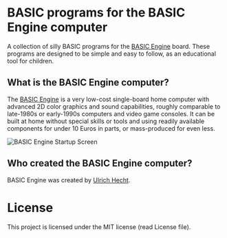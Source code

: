 # BASIC programs for the BASIC Engine computer

A collection of silly BASIC programs for the [BASIC Engine](http://basicengine.org/) board.
These programs are designed to be simple and easy to follow, as an educational tool for children.

## What is the BASIC Engine computer?

The [BASIC Engine](https://github.com/uli/basicengine-pcb) is a very low-cost single-board home computer with advanced 2D color graphics and sound capabilities, roughly comparable to late-1980s or early-1990s computers and video game consoles. It can be built at home without special skills or tools and using readily available components for under 10 Euros in parts, or mass-produced for even less.

![BASIC Engine Startup Screen](http://basicengine.org/images/screen_boot.png)

## Who created the BASIC Engine computer?

BASIC Engine was created by [Ulrich Hecht](https://github.com/uli).

# License

This project is licensed under the MIT license (read License file).
